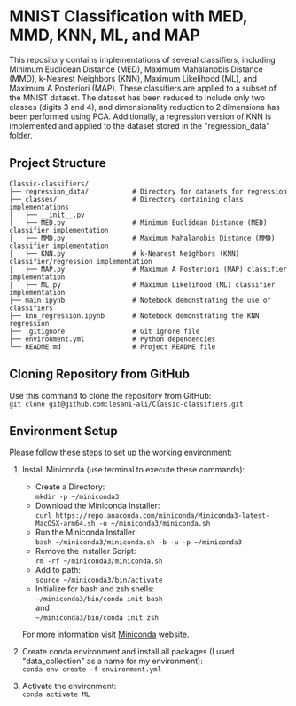 # MNIST Classification with MED, MMD, KNN, ML, and MAP

This repository contains implementations of several classifiers, including Minimum Euclidean Distance (MED), Maximum Mahalanobis Distance (MMD), k-Nearest Neighbors (KNN), Maximum Likelihood (ML), and Maximum A Posteriori (MAP). These classifiers are applied to a subset of the MNIST dataset. The dataset has been reduced to include only two classes (digits 3 and 4), and dimensionality reduction to 2 dimensions has been performed using PCA. Additionally, a regression version of KNN is implemented and applied to the dataset stored in the "regression_data" folder.

## Project Structure
```
Classic-classifiers/
├── regression_data/           # Directory for datasets for regression
├── classes/                   # Directory containing class implementations
│   ├── __init__.py
│   ├── MED.py                 # Minimum Euclidean Distance (MED) classifier implementation
│   ├── MMD.py                 # Maximum Mahalanobis Distance (MMD) classifier implementation
│   ├── KNN.py                 # k-Nearest Neighbors (KNN) classifier/regression implementation
│   ├── MAP.py                 # Maximum A Posteriori (MAP) classifier implementation
│   ├── ML.py                  # Maximum Likelihood (ML) classifier implementation
├── main.ipynb                 # Notebook demonstrating the use of classifiers
├── knn_regression.ipynb       # Notebook demonstrating the KNN regression
├── .gitignore                 # Git ignore file
├── environment.yml            # Python dependencies
└── README.md                  # Project README file
```


## Cloning Repository from GitHub
Use this command to clone the repository from GitHub: <br>
`git clone git@github.com:lesani-ali/Classic-classifiers.git`<br> 


## Environment Setup
Please follow these steps to set up the working environment:
1. Install Miniconda (use terminal to execute these commands):
    - Create a Directory:<br>
    `mkdir -p ~/miniconda3`
    - Download the Miniconda Installer:<br>
    `curl https://repo.anaconda.com/miniconda/Miniconda3-latest-MacOSX-arm64.sh -o ~/miniconda3/miniconda.sh`
    - Run the Miniconda Installer:<br>
    `bash ~/miniconda3/miniconda.sh -b -u -p ~/miniconda3`
    - Remove the Installer Script:<br>
    `rm -rf ~/miniconda3/miniconda.sh`
    - Add to path:<br>
    `source ~/miniconda3/bin/activate`
    - Initialize for bash and zsh shells:<br>
    `~/miniconda3/bin/conda init bash`<br>
    and <br>
    `~/miniconda3/bin/conda init zsh`

    For more information visit [Miniconda](https://docs.anaconda.com/miniconda/) website.

2. Create conda environment and install all packages (I used "data_collection" as a name for my environment): <br>
`conda env create -f environment.yml`

3. Activate the environment: <br>
`conda activate ML`
